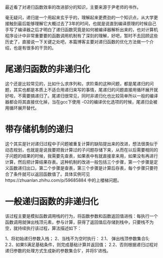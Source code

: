 最近看了对递归函数效率的改进部分的知识，主要来源于尹老师的书作。

毫无疑问，递归是一个用起来玄乎乎的，理解起来更费劲的一个知识点，从大学更接触到最后能够理解它大概过去了3年的时间，也就是说直到编译原理的时候自己手写了编译器之后才明白了递归函数究竟是如何被编译器解析出来的，也对计算机程序设计中非常重要要的函数调用机制有了深刻的理解，好吧，暂时不去回顾这些历史了，直接说一下关键之处吧，本篇博客主要对递归函数的优化方法做一个介绍，也是有很多的干货的。

# 尾递归函数的非递归化

这个还是比较常见的，比如什么求序列和，求阶乘的这种问题，都是尾递归的问题，其实也都是本质上不适合用递归来写的事情，尾递归的问题直接用循环展开就好啦，不需要搞递归了。尾递归很常见，同时非递归化也比较简单所以一般的编译器都会将其直接优化掉，当在gcc下使用 -O2的编译优化选项的时候，尾递归会被用循环展开替代。


# 带存储机制的递归

这个其实是针对递归过程中子问题被重复计算的缺陷提出来的改进，想法很类似于动态规划，也就是是说我要把我计算过的子问题存储下来，从而在以后需要相同的子问题的结果的时候，我需要先查表，如果表中有就直接拿来用，如果没有再进行计算，然后把计算结果存表。这种机制的改进一般包括三个步骤，第一个步骤是定义函数递归出口，第二个步骤是查表，第三个步骤是计算后存表，每个步骤只要符合了条件就可以返回函数值了。具体实例可见https://zhuanlan.zhihu.com/p/59685884 中的上楼梯问题。


# 一般递归函数的非递归化

该过程主要是模拟函数调用栈的行为，将函数参数和函数返回值进栈：每执行一个函数调用就弹出栈顶元素，参与计算，获得了返回值后存储到栈中，只要栈不为空，就持续执行该过程，算法描述如下：

1、将初始递归参数入栈；
2、当栈不为空时执行：
2.1、 弹出栈顶参数集合S;
2.2、如果S满足基础条件，则完成基础计算并返回值；
2.2、否则根据递归过程对递归参数的处理方式生成新的参数集合S'，并将S'进栈。

